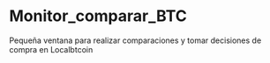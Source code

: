 # Monitor_comparar_BTC
Pequeña ventana para realizar comparaciones y tomar decisiones de compra en Localbtcoin
